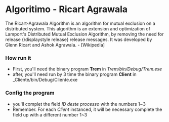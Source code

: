 # Algoritimo - Ricart Agrawala

The Ricart-Agrawala Algorithm is an algorithm for mutual exclusion on a distributed system. This algorithm is an extension and optimization of Lamport's Distributed Mutual Exclusion Algorithm, by removing the need for release {\displaystyle release} release messages. It was developed by Glenn Ricart and Ashok Agrawala. - [Wikipedia]

### How run it
 - First, you'll need the binary program **Trem** in _Trem/bin/Debug/Trem.exe_
 - after, you'll need run by 3 time the binary program **Client** in _Cliente/bin/Debug/Cliente.exe
 
### Config the program
- you'll complet the field _ID deste processo_ with the numbers 1~3
- Remember. For each _Client_ instanced, it will be necessary complete the field up with a different number 1~3
